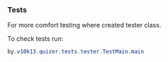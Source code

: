 ### Tests
For more comfort testing where created tester class.

To check tests run:

```java
by.v10k13.quizer.tests.tester.TestMain.main
```
